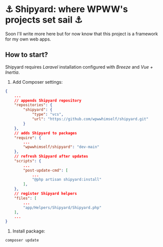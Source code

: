 # ⚓ Shipyard: where WPWW's projects set sail ⚓

Soon I'll write more here but for now know that this project is a framework for my own web apps.

## How to start?

Shipyard requires _Laravel_ installation configured with _Breeze_ and _Vue + Inertia_.

1. Add Composer settings:
```json
{
    ...
    // appends Shipyard repository
    "repositories": {
        "shipyard": {
            "type": "vcs",
            "url": "https://github.com/wpwwhimself/shipyard.git"
        }
    },
    // adds Shipyard to packages
    "require": {
        ...
        "wpwwhimself/shipyard": "dev-main"
    },
    // refresh Shipyard after updates
    "scripts": {
        ...
        "post-update-cmd": [
            ...
            "@php artisan shipyard:install"
        ],
    },
    // register Shipyard helpers
    "files": [
        ...
        "app/Helpers/Shipyard/Shipyard.php"
    ],
    ...
}
```
1. Install package:
```
composer update
```
